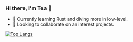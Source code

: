 ### Hi there, I'm Tea 👋

- 🔭 Currently learning Rust and diving more in low-level.
- 🧩 Looking to collaborate on an interest projects.

[![Top Langs](https://github-readme-stats.vercel.app/api/top-langs/?username=teabyte&theme=react&layout=compact)](https://github.com/anuraghazra/github-readme-stats)
